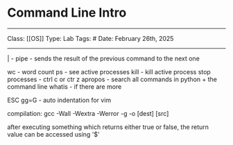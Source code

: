 # Command Line Intro
___
Class: [[OS]]
Type: Lab
Tags: # 
Date: February 26th, 2025
___

| - pipe - sends the result of the previous command to the next one 

wc - word count 
ps - see active processes 
kill - kill active process
stop processes - ctrl c or ctr z 
apropos - search all commands in python + the command line 
whatis - if there are more 

ESC gg=G - auto indentation for vim 

compilation: gcc -Wall -Wextra -Werror -g -o \[dest] \[src]

after executing something which returns either true or false, the return value can be accessed using '$'
